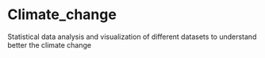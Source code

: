 # Climate_change
Statistical data analysis and visualization of different datasets to understand better the climate change
